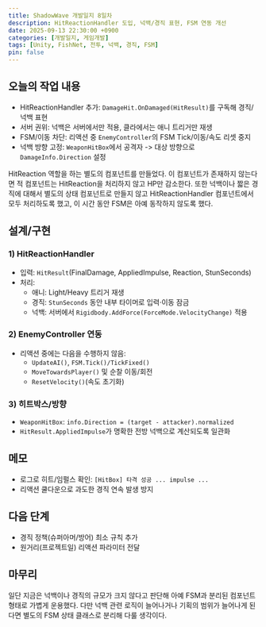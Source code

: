 ```yaml
---
title: ShadowWave 개발일지 8일차
description: HitReactionHandler 도입, 넉백/경직 표현, FSM 연동 개선
date: 2025-09-13 22:30:00 +0900
categories: [개발일지, 게임개발]
tags: [Unity, FishNet, 전투, 넉백, 경직, FSM]
pin: false
---
```


## 오늘의 작업 내용

- HitReactionHandler 추가: `DamageHit.OnDamaged(HitResult)`를 구독해 경직/넉백 표현
- 서버 권위: 넉백은 서버에서만 적용, 클라에서는 애니 트리거만 재생
- FSM/이동 차단: 리액션 중 `EnemyController`의 FSM Tick/이동/속도 리셋 중지
- 넉백 방향 고정: `WeaponHitBox`에서 공격자 -> 대상 방향으로 `DamageInfo.Direction` 설정

HitReaction 역할을 하는 별도의 컴포넌트를 만들었다. 이 컴포넌트가 존재하지 않는다면 적 컴포넌트는 HitReaction을 처리하지 않고 HP만 감소한다. 또한 넉백이나 짧은 경직에 대해서 별도의 상태 컴포넌트로 만들지 않고 HitReactionHandler 컴포넌트에서 모두 처리하도록 했고, 이 시간 동안 FSM은 아예 동작하지 않도록 했다.


## 설계/구현

### 1) HitReactionHandler
- 입력: `HitResult`(FinalDamage, AppliedImpulse, Reaction, StunSeconds)
- 처리:
  - 애니: Light/Heavy 트리거 재생
  - 경직: `StunSeconds` 동안 내부 타이머로 입력·이동 잠금
  - 넉백: 서버에서 `Rigidbody.AddForce(ForceMode.VelocityChange)` 적용

### 2) EnemyController 연동
- 리액션 중에는 다음을 수행하지 않음:
  - `UpdateAI()`, `FSM.Tick()/TickFixed()`
  - `MoveTowardsPlayer()` 및 순찰 이동/회전
  - `ResetVelocity()`(속도 초기화)

### 3) 히트박스/방향
- `WeaponHitBox`: `info.Direction = (target - attacker).normalized`
- `HitResult.AppliedImpulse`가 명확한 전방 넉백으로 계산되도록 일관화

## 메모
- 로그로 히트/임펄스 확인: `[HitBox] 타격 성공 ... impulse ...`
- 리액션 쿨다운으로 과도한 경직 연속 발생 방지

## 다음 단계
- 경직 정책(슈퍼아머/방어) 최소 규칙 추가
- 원거리(프로젝트일) 리액션 파라미터 전달

## 마무리
일단 지금은 넉백이나 경직의 규모가 크지 않다고 판단해 아예 FSM과 분리된 컴포넌트 형태로 가볍게 운용했다. 다만 넉백 관련 로직이 늘어나거나 기획의 범위가 늘어나게 된다면 별도의 FSM 상태 클래스로 분리해 다룰 생각이다.

